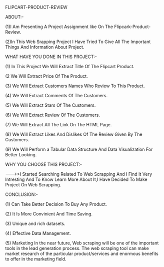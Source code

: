 FLIPCART-PRODUCT-REVIEW

ABOUT:-

(1)I Am Presenting A Project Assignment like On The Flipcark-Product-Review.

(2)In This Web Srapping Project I Have Tried To Give All The Important Things And Information About Project.

WHAT HAVE YOU DONE IN THIS PROJECT:-

(1) In This Project We Will Extract Title Of The Flipcart Product.

(2 We Will Extract Price Of The Product.

(3) We Will Extract Customers Names Who Review To This Product.

(4) We Will Extract Comments Of The Customers.

(5) We Will Extract Stars Of The Customers.

(6) We Will Extract Review Of The Customers.

(7) We Will Extract All The Link On The HTML Page.

(8) We Will Extract Likes And Dislikes Of The Review Given By The Customers.

(9) We Will Perform a Tabular Data Structure And Data Visualization For Better Looking.

WHY YOU CHOOSE THIS PROJECT:-

--->>I Started Searching Related To Web Scrapping And I Find It Very Intresting And To Know Learn More About It,I Have Decided To Make Project On Web Scrapping.

CONCLUSION:-

(1) Can Take Better Decision To Buy Any Product.

(2) It Is More Convinient And Time Saving.

(3) Unique and rich datasets.

(4) Effective Data Management.

(5) Marketing In the near future, Web scraping will be one of the important tools in the lead generation process. 
  The web scraping tool can make market research of the particular product/services and enormous benefits to offer in the marketing field.

